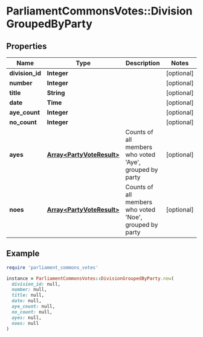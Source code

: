 # ParliamentCommonsVotes::DivisionGroupedByParty

## Properties

| Name | Type | Description | Notes |
| ---- | ---- | ----------- | ----- |
| **division_id** | **Integer** |  | [optional] |
| **number** | **Integer** |  | [optional] |
| **title** | **String** |  | [optional] |
| **date** | **Time** |  | [optional] |
| **aye_count** | **Integer** |  | [optional] |
| **no_count** | **Integer** |  | [optional] |
| **ayes** | [**Array&lt;PartyVoteResult&gt;**](PartyVoteResult.md) | Counts of all members who voted &#39;Aye&#39;, grouped by party | [optional] |
| **noes** | [**Array&lt;PartyVoteResult&gt;**](PartyVoteResult.md) | Counts of all members who voted &#39;Noe&#39;, grouped by party | [optional] |

## Example

```ruby
require 'parliament_commons_votes'

instance = ParliamentCommonsVotes::DivisionGroupedByParty.new(
  division_id: null,
  number: null,
  title: null,
  date: null,
  aye_count: null,
  no_count: null,
  ayes: null,
  noes: null
)
```

